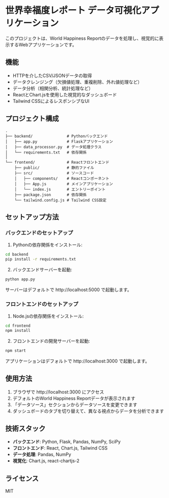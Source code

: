 # 世界幸福度レポート データ可視化アプリケーション

このプロジェクトは、World Happiness Reportのデータを処理し、視覚的に表示するWebアプリケーションです。

## 機能

- HTTPを介したCSV/JSONデータの取得
- データクレンジング（欠損値処理、重複削除、外れ値処理など）
- データ分析（相関分析、統計処理など）
- ReactとChart.jsを使用した視覚的なダッシュボード
- Tailwind CSSによるレスポンシブなUI

## プロジェクト構成

```
.
├── backend/               # Pythonバックエンド
│   ├── app.py             # Flaskアプリケーション
│   ├── data_processor.py  # データ処理クラス
│   └── requirements.txt   # 依存関係
│
└── frontend/              # Reactフロントエンド
    ├── public/            # 静的ファイル
    ├── src/               # ソースコード
    │   ├── components/    # Reactコンポーネント
    │   ├── App.js         # メインアプリケーション
    │   └── index.js       # エントリーポイント
    ├── package.json       # 依存関係
    └── tailwind.config.js # Tailwind CSS設定
```

## セットアップ方法

### バックエンドのセットアップ

1. Pythonの依存関係をインストール:

```bash
cd backend
pip install -r requirements.txt
```

2. バックエンドサーバーを起動:

```bash
python app.py
```

サーバーはデフォルトで http://localhost:5000 で起動します。

### フロントエンドのセットアップ

1. Node.jsの依存関係をインストール:

```bash
cd frontend
npm install
```

2. フロントエンドの開発サーバーを起動:

```bash
npm start
```

アプリケーションはデフォルトで http://localhost:3000 で起動します。

## 使用方法

1. ブラウザで http://localhost:3000 にアクセス
2. デフォルトのWorld Happiness Reportデータが表示されます
3. 「データソース」セクションからデータソースを変更できます
4. ダッシュボードのタブを切り替えて、異なる視点からデータを分析できます

## 技術スタック

- **バックエンド**: Python, Flask, Pandas, NumPy, SciPy
- **フロントエンド**: React, Chart.js, Tailwind CSS
- **データ処理**: Pandas, NumPy
- **視覚化**: Chart.js, react-chartjs-2

## ライセンス

MIT 
